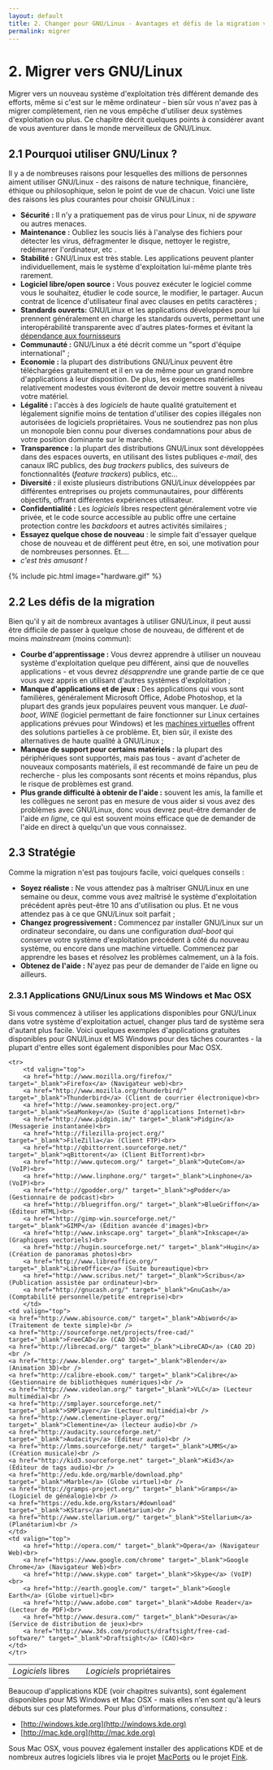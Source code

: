 ```yaml
---
layout: default
title: 2. Changer pour GNU/Linux - Avantages et défis de la migration vers GNU/Linux
permalink: migrer
---
```


# 2. Migrer vers GNU/Linux

Migrer vers un nouveau système d'exploitation très différent demande des efforts, même si c'est sur le même ordinateur - bien sûr vous n'avez pas à migrer complètement, rien ne vous empêche d'utiliser deux systèmes d'exploitation ou plus. Ce chapitre décrit quelques points à considérer avant de vous aventurer dans le monde merveilleux de GNU/Linux.

## 2.1 Pourquoi utiliser GNU/Linux ?

Il y a de nombreuses raisons pour lesquelles des millions de personnes aiment utiliser GNU/Linux - des raisons de nature technique, financière, éthique ou philosophique, selon le point de vue de chacun.  Voici une liste des raisons les plus courantes pour choisir GNU/Linux :

- **Sécurité :** Il n'y a pratiquement pas de virus pour Linux, ni de *spyware* ou autres menaces.  
- **Maintenance :** Oubliez les soucis liés à l'analyse des fichiers pour détecter les virus, défragmenter le disque, nettoyer le registre, redémarrer l'ordinateur, etc .
- **Stabilité :** GNU/Linux est très stable. Les applications peuvent planter individuellement, mais le système d'exploitation lui-même plante très rarement.
- **Logiciel libre/open source :** Vous pouvez exécuter le logiciel comme vous le souhaitez, étudier le code source, le modifier, le partager. Aucun contrat de licence d'utilisateur final avec clauses en petits caractères ;
- **Standards ouverts:** GNU/Linux et les applications développées pour lui prennent généralement en charge les standards ouverts, permettant une interopérabilité transparente avec d'autres plates-formes et évitant la [dépendance aux fournisseurs](https://fr.wikipedia.org/wiki/Enfermement_propriétaire)
- **Communauté :** GNU/Linux a été décrit comme un "sport d'équipe international" ;
- **Economie :** la plupart des distributions GNU/Linux peuvent être téléchargées gratuitement et il en va de même pour un grand nombre d'applications à leur disposition. De plus, les exigences matérielles relativement modestes vous éviteront de devoir mettre souvent à niveau votre matériel.
- **Légalité :** l'accès à des *logiciels* de haute qualité gratuitement et légalement signifie moins de tentation d'utiliser des copies illégales non autorisées de logiciels propriétaires. Vous ne soutiendrez pas non plus un monopole bien connu pour diverses condamnations pour abus de votre position dominante sur le marché.
- **Transparence :** la plupart des distributions GNU/Linux sont développées dans des espaces ouverts, en utilisant des listes publiques *e-mail*, des canaux IRC publics, des  *bug trackers* publics, des suiveurs de fonctionnalités (*feature trackers*) publics, etc...
- **Diversité :** il existe plusieurs distributions GNU/Linux développées par différentes entreprises ou projets communautaires, pour différents objectifs, offrant différentes expériences utilisateur.
- **Confidentialité :** Les *logiciels* libres respectent généralement votre vie privée, et le code source accessible au public offre une certaine protection contre les *backdoors* et autres activités similaires ;
- **Essayez quelque chose de nouveau** : le simple fait d'essayer quelque chose de nouveau et de différent peut être, en soi, une motivation pour de nombreuses personnes. Et....
- *c'est très amusant !*

{% include pic.html image="hardware.gif" %}

## 2.2 Les défis de la migration

Bien qu'il y ait de nombreux avantages à utiliser GNU/Linux, il peut aussi être difficile de passer à quelque chose de nouveau, de différent et de moins *mainstream* (moins commun):

- **Courbe d'apprentissage :** Vous devrez apprendre à utiliser un nouveau système d'exploitation quelque peu différent, ainsi que de nouvelles applications - et vous devrez *désapprendre* une grande partie de ce que vous avez appris en utilisant d'autres systèmes d'exploitation ;
- **Manque d'applications et de jeux :** Des applications qui vous sont familières, généralement Microsoft Office, Adobe Photoshop, et la plupart des grands jeux populaires peuvent vous manquer. Le *dual-boot*, *WINE* (logiciel permettant de faire fonctionner sur Linux certaines applications prévues pour Windows) et les [machines virtuelles](https://fr.wikipedia.org/wiki/Machine_virtuelle) offrent des solutions partielles à ce problème. Et, bien sûr, il existe des alternatives de haute qualité à GNU/Linux ;
- **Manque de support pour certains matériels :** la plupart des périphériques sont supportés, mais pas tous - avant d'acheter de nouveaux composants matériels, il est recommandé de faire un peu de recherche - plus les composants sont récents et moins répandus, plus le risque de problèmes est grand.  
- **Plus grande difficulté à obtenir de l'aide :** souvent les amis, la famille et les collègues ne seront pas en mesure de vous aider si vous avez des problèmes avec GNU/Linux, donc vous devrez peut-être demander de l'aide *en ligne*, ce qui est souvent moins efficace que de demander de l'aide en direct à quelqu'un que vous connaissez.

## 2.3 Stratégie

Comme la migration n'est pas toujours facile, voici quelques conseils :

- **Soyez réaliste :** Ne vous attendez pas à maîtriser GNU/Linux en une semaine ou deux, comme vous avez maîtrisé le système d'exploitation précédent après peut-être 10 ans d'utilisation ou plus. Et ne vous attendez pas à ce que GNU/Linux soit parfait ;
- **Changez progressivement :** Commencez par installer GNU/Linux sur un ordinateur secondaire, ou dans une configuration *dual-boot* qui conserve votre système d'exploitation précédent à côté du nouveau système, ou encore dans une machine virtuelle. Commencez par apprendre les bases et résolvez les problèmes calmement, un à la fois.
- **Obtenez de l'aide :** N'ayez pas peur de demander de l'aide en ligne ou ailleurs.

### 2.3.1 Applications GNU/Linux sous MS Windows et Mac OSX

Si vous commencez à utiliser les applications disponibles pour GNU/Linux dans votre système d'exploitation actuel, changer plus tard de système sera d'autant plus facile. Voici quelques exemples d'applications gratuites disponibles pour GNU/Linux et MS Windows pour des tâches courantes - la plupart d'entre elles sont également disponibles pour Mac OSX.

<table width="98%">
	<tbody><tr>
		<td class="small-bold"><em>Logiciels</em> libres</td>
		<td class="small-bold"></td>
		<td class="small-bold"><em>Logiciels</em> propriétaires</td>
	</tr>

	<tr>
		<td valign="top">
		<a href="http://www.mozilla.org/firefox/" target="_blank">Firefox</a> (Navigateur web)<br>
		<a href="http://www.mozilla.org/thunderbird/" target="_blank">Thunderbird</a> (Client de courrier électronique)<br>
		<a href="http://www.seamonkey-project.org/" target="_blank">SeaMonkey</a> (Suite d'applications Internet)<br>
		<a href="http://www.pidgin.im/" target="_blank">Pidgin</a> (Messagerie instantanée)<br>
		<a href="http://filezilla-project.org/" target="_blank">FileZilla</a> (Client FTP)<br>
		<a href="http://qbittorrent.sourceforge.net/" target="_blank">qBittorent</a> (Client BitTorrent)<br>
		<a href="http://www.qutecom.org/" target="_blank">QuteCom</a> (VoIP)<br>
		<a href="http://www.linphone.org/" target="_blank">Linphone</a> (VoIP)<br>
		<a href="http://gpodder.org/" target="_blank">gPodder</a> (Gestionnaire de podcast)<br>
		<a href="http://bluegriffon.org/" target="_blank">BlueGriffon</a> (Éditeur HTML)<br>
		<a href="http://gimp-win.sourceforge.net/" target="_blank">GIMP</a> (Édition avancée d'images)<br>
		<a href="http://www.inkscape.org" target="_blank">Inkscape</a> (Graphiques vectoriels)<br>
		<a href="http://hugin.sourceforge.net/" target="_blank">Hugin</a> (Création de panoramas photos)<br>
		<a href="http://www.libreoffice.org/" target="_blank">LibreOffice</a> (Suite bureautique)<br>
		<a href="http://www.scribus.net/" target="_blank">Scribus</a> (Publication assistée par ordinateur)<br>
		<a href="http://gnucash.org/" target="_blank">GnuCash</a> (Comptabilité personnelle/petite entreprise)<br>
		</td>
	<td valign="top">
    <a href="http://www.abisource.com/" target="_blank">Abiword</a> (Traitement de texte simple)<br />
    <a href="http://sourceforge.net/projects/free-cad/" target="_blank">FreeCAD</a> (CAO 3D)<br />
    <a href="http://librecad.org/" target="_blank">LibreCAD</a> (CAO 2D)<br />
    <a href="http://www.blender.org" target="_blank">Blender</a> (Animation 3D)<br />
    <a href="http://calibre-ebook.com/" target="_blank">Calibre</a> (Gestionnaire de bibliothèques numériques)<br />
    <a href="http://www.videolan.org/" target="_blank">VLC</a> (Lecteur multimédia)<br />
    <a href="http://smplayer.sourceforge.net/" target="_blank">SMPlayer</a> (Lecteur multimédia)<br />
    <a href="http://www.clementine-player.org/" target="_blank">Clementine</a> (lecteur audio)<br />
    <a href="http://audacity.sourceforge.net/" target="_blank">Audacity</a> (Éditeur audio)<br />
    <a href="http://lmms.sourceforge.net/" target="_blank">LMMS</a> (Création musicale)<br />
    <a href="http://kid3.sourceforge.net" target="_blank">Kid3</a> (Éditeur de tags audio)<br />
    <a href="http://edu.kde.org/marble/download.php" target="_blank">Marble</a> (Globe virtuel)<br />
    <a href="http://gramps-project.org/" target="_blank">Gramps</a> (Logiciel de généalogie)<br />
    <a href="https://edu.kde.org/kstars/#download" target="_blank">KStars</a> (Planétarium)<br />
    <a href="http://www.stellarium.org/" target="_blank">Stellarium</a> (Planétarium)<br />
	</td>
	<td valign="top">
		<a href="http://opera.com/" target="_blank">Opera</a> (Navigateur Web)<br>
		<a href="https://www.google.com/chrome" target="_blank">Google Chrome</a> (Navigateur Web)<br>
		<a href="http://www.skype.com" target="_blank">Skype</a> (VoIP)<br>
		<a href="http://earth.google.com/" target="_blank">Google Earth</a> (Globe virtuel)<br>
		<a href="http://www.adobe.com" target="_blank">Adobe Reader</a> (Lecteur de PDF)<br>
		<a href="http://www.desura.com/" target="_blank">Desura</a> (Service de distribution de jeux)<br>
		<a href="http://www.3ds.com/products/draftsight/free-cad-software/" target="_blank">Draftsight</a> (CAO)<br>
	</td>
	</tr>
</tbody></table>

Beaucoup d'applications KDE (voir chapitres suivants), sont également disponibles pour MS Windows et Mac OSX - mais elles n'en sont qu'à leurs débuts sur ces plateformes. Pour plus d'informations, consultez :

- [http://windows.kde.org](http://windows.kde.org)
- [http://mac.kde.org](http://mac.kde.org)

Sous Mac OSX, vous pouvez également installer des applications KDE et de nombreux autres logiciels libres via le projet [MacPorts](http://www.macports.org/) ou le projet [Fink](http://www.finkproject.org/).
